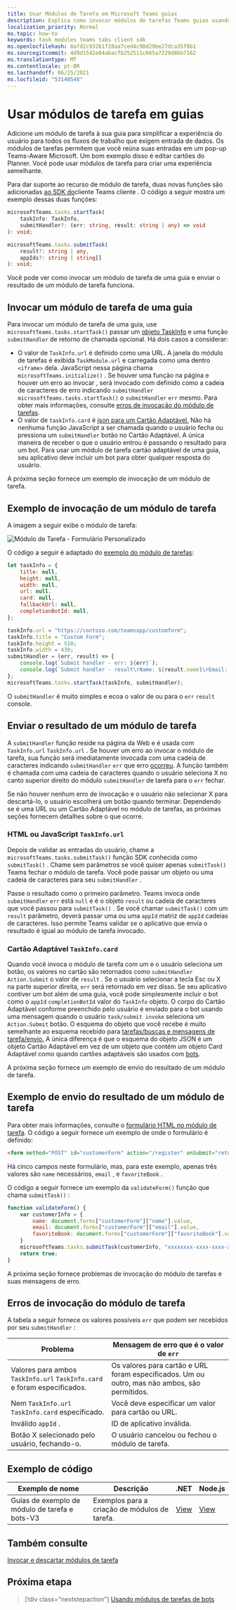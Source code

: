 ```yaml
---
title: Usar Módulos de Tarefa em Microsoft Teams guias
description: Explica como invocar módulos de tarefas Teams guias usando o SDK Microsoft Teams cliente.
localization_priority: Normal
ms.topic: how-to
keywords: task modules teams tabs client sdk
ms.openlocfilehash: 8afd2c93261f28aa7ced4c98d29be27dca35f8b1
ms.sourcegitcommit: 4d9d1542e04abacfb252511c665a7229d8bb7162
ms.translationtype: MT
ms.contentlocale: pt-BR
ms.lasthandoff: 06/25/2021
ms.locfileid: "53140548"
---
```

# <a name="use-task-modules-in-tabs"></a>Usar módulos de tarefa em guias

Adicione um módulo de tarefa à sua guia para simplificar a experiência do usuário para todos os fluxos de trabalho que exigem entrada de dados. Os módulos de tarefas permitem que você reúna suas entradas em um pop-up Teams-Aware Microsoft. Um bom exemplo disso é editar cartões do Planner. Você pode usar módulos de tarefa para criar uma experiência semelhante.

Para dar suporte ao recurso de módulo de tarefa, duas novas funções são adicionadas [ao SDK do](/javascript/api/overview/msteams-client)cliente Teams cliente . O código a seguir mostra um exemplo dessas duas funções:

```typescript
microsoftTeams.tasks.startTask(
    taskInfo: TaskInfo,
    submitHandler?: (err: string, result: string | any) => void
): void;

microsoftTeams.tasks.submitTask(
    result?: string | any,
    appIds?: string | string[]
): void;
```

Você pode ver como invocar um módulo de tarefa de uma guia e enviar o resultado de um módulo de tarefa funciona.

## <a name="invoke-a-task-module-from-a-tab"></a>Invocar um módulo de tarefa de uma guia

Para invocar um módulo de tarefa de uma guia, use `microsoftTeams.tasks.startTask()` passar um [objeto TaskInfo](~/task-modules-and-cards/task-modules/invoking-task-modules.md#the-taskinfo-object) e uma função `submitHandler` de retorno de chamada opcional. Há dois casos a considerar:

* O valor de `TaskInfo.url` é definido como uma URL. A janela do módulo de tarefas é exibida `TaskModule.url` e carregada como uma dentro `<iframe>` dela. JavaScript nessa página chama `microsoftTeams.initialize()` . Se houver uma função na página e houver um erro ao invocar , será invocado com definido como a cadeia de caracteres de erro indicando `submitHandler` `microsoftTeams.tasks.startTask()` o `submitHandler` `err` mesmo. Para obter mais informações, consulte [erros de invocação do módulo de tarefas](#task-module-invocation-errors).
* O valor de `taskInfo.card` é [json para um Cartão Adaptável.](~/task-modules-and-cards/task-modules/invoking-task-modules.md#adaptive-card-or-adaptive-card-bot-card-attachment) Não há nenhuma função JavaScript a ser chamada quando o usuário fecha ou pressiona um `submitHandler` botão no Cartão Adaptável. A única maneira de receber o que o usuário entrou é passando o resultado para um bot. Para usar um módulo de tarefa cartão adaptável de uma guia, seu aplicativo deve incluir um bot para obter qualquer resposta do usuário.

A próxima seção fornece um exemplo de invocação de um módulo de tarefa.

## <a name="example-of-invoking-a-task-module"></a>Exemplo de invocação de um módulo de tarefa

A imagem a seguir exibe o módulo de tarefa:

![Módulo de Tarefa - Formulário Personalizado](~/assets/images/task-module/task-module-custom-form.png)

O código a seguir é adaptado do [exemplo do módulo de tarefas](~/task-modules-and-cards/task-modules/invoking-task-modules.md#code-sample):

```javascript
let taskInfo = {
    title: null,
    height: null,
    width: null,
    url: null,
    card: null,
    fallbackUrl: null,
    completionBotId: null,
};

taskInfo.url = "https://contoso.com/teamsapp/customform";
taskInfo.title = "Custom Form";
taskInfo.height = 510;
taskInfo.width = 430;
submitHandler = (err, result) => {
    console.log(`Submit handler - err: ${err}`);
    console.log(`Submit handler - result\rName: ${result.name}\rEmail: ${result.email}\rFavorite book: ${result.favoriteBook}`);
};
microsoftTeams.tasks.startTask(taskInfo, submitHandler);
```

O `submitHandler` é muito simples e ecoa o valor de ou para o `err` `result` console.

## <a name="submit-the-result-of-a-task-module"></a>Enviar o resultado de um módulo de tarefa

A `submitHandler` função reside na página da Web e é usada com `TaskInfo.url` `TaskInfo.url` . Se houver um erro ao invocar o módulo de tarefa, sua função será imediatamente invocada com uma cadeia de caracteres indicando `submitHandler` `err` que erro [ocorreu](#task-module-invocation-errors). A função também é chamada com uma cadeia de caracteres quando o usuário seleciona X no canto superior direito do módulo `submitHandler` de tarefa para o `err` fechar.

Se não houver nenhum erro de invocação e o usuário não selecionar X para descartá-lo, o usuário escolherá um botão quando terminar. Dependendo se é uma URL ou um Cartão Adaptável no módulo de tarefas, as próximas seções fornecem detalhes sobre o que ocorre.

### <a name="html-or-javascript-taskinfourl"></a>HTML ou JavaScript `TaskInfo.url`

Depois de validar as entradas do usuário, chame a `microsoftTeams.tasks.submitTask()` função SDK conhecida como `submitTask()` . Chame sem parâmetros se você quiser apenas `submitTask()` Teams fechar o módulo de tarefa. Você pode passar um objeto ou uma cadeia de caracteres para seu `submitHandler` .

Passe o resultado como o primeiro parâmetro. Teams invoca onde `submitHandler` `err` está `null` e é o objeto `result` ou cadeia de caracteres que você passou para `submitTask()` . Se você chamar `submitTask()` com um `result` parâmetro, deverá passar uma ou uma `appId` matriz de `appId` cadeias de caracteres. Isso permite Teams validar se o aplicativo que envia o resultado é igual ao módulo de tarefa invocado.

### <a name="adaptive-card-taskinfocard"></a>Cartão Adaptável `TaskInfo.card`

Quando você invoca o módulo de tarefa com um e o usuário seleciona um botão, os valores no cartão são retornados como `submitHandler` `Action.Submit` o valor de `result` . Se o usuário selecionar a tecla Esc ou X na parte superior direita, `err` será retornado em vez disso. Se seu aplicativo contiver um bot além de uma guia, você pode simplesmente incluir o bot como o `appId` `completionBotId` valor do `TaskInfo` objeto. O corpo do Cartão Adaptável conforme preenchido pelo usuário é enviado para o bot usando uma mensagem quando o usuário `task/submit invoke` seleciona um `Action.Submit` botão. O esquema do objeto que você recebe é muito semelhante ao esquema recebido para [tarefas/buscas e mensagens de tarefa/envio.](~/task-modules-and-cards/task-modules/task-modules-bots.md#payload-of-taskfetch-and-tasksubmit-messages) A única diferença é que o esquema do objeto JSON é um objeto Cartão Adaptável em vez de um objeto que contém um objeto Card Adaptável como quando cartões adaptáveis são usados com [bots](~/task-modules-and-cards/task-modules/task-modules-bots.md#payload-of-taskfetch-and-tasksubmit-messages).

A próxima seção fornece um exemplo de envio do resultado de um módulo de tarefa.

## <a name="example-of-submitting-the-result-of-a-task-module"></a>Exemplo de envio do resultado de um módulo de tarefa

Para obter mais informações, consulte o [formulário HTML no módulo de tarefa](#example-of-invoking-a-task-module). O código a seguir fornece um exemplo de onde o formulário é definido:

```html
<form method="POST" id="customerForm" action="/register" onSubmit="return validateForm()">
```

Há cinco campos neste formulário, mas, para este exemplo, apenas três valores são `name` necessários, `email` , e `favoriteBook` .

O código a seguir fornece um exemplo da `validateForm()` função que chama `submitTask()` :

```javascript
function validateForm() {
    var customerInfo = {
        name: document.forms["customerForm"]["name"].value,
        email: document.forms["customerForm"]["email"].value,
        favoriteBook: document.forms["customerForm"]["favoriteBook"].value
    }
    microsoftTeams.tasks.submitTask(customerInfo, "xxxxxxxx-xxxx-xxxx-xxxx-xxxxxxxxxxxx");
    return true;
}
```

A próxima seção fornece problemas de invocação do módulo de tarefas e suas mensagens de erro.

## <a name="task-module-invocation-errors"></a>Erros de invocação do módulo de tarefa

A tabela a seguir fornece os valores possíveis `err` que podem ser recebidos por seu `submitHandler` :

| Problema | Mensagem de erro que é o valor de `err` |
| ------- | ------------------------------ |
| Valores para ambos `TaskInfo.url` `TaskInfo.card` e foram especificados. | Os valores para cartão e URL foram especificados. Um ou outro, mas não ambos, são permitidos. |
| Nem `TaskInfo.url` `TaskInfo.card` especificado. | Você deve especificar um valor para cartão ou URL. |
| Inválido `appId` . | ID de aplicativo inválida. |
| Botão X selecionado pelo usuário, fechando-o. | O usuário cancelou ou fechou o módulo de tarefa. |

## <a name="code-sample"></a>Exemplo de código

|Exemplo de nome | Descrição | .NET | Node.js|
|----------------|-----------------|--------------|----------------|
|Guias de exemplo de módulo de tarefa e bots-V3 | Exemplos para a criação de módulos de tarefa. |[View](https://github.com/OfficeDev/Microsoft-Teams-Samples/tree/main/samples/app-task-module/csharp)|[View](https://github.com/OfficeDev/Microsoft-Teams-Samples/tree/main/samples/app-task-module/nodejs)| 

## <a name="see-also"></a>Também consulte

[Invocar e descartar módulos de tarefa](~/task-modules-and-cards/task-modules/invoking-task-modules.md)

## <a name="next-step"></a>Próxima etapa

> [!div class="nextstepaction"]
> [Usando módulos de tarefas de bots](~/task-modules-and-cards/task-modules/task-modules-bots.md)

